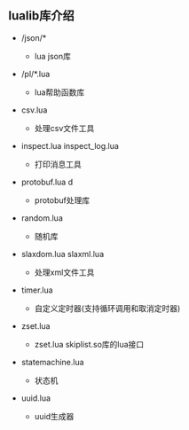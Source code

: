 
## lualib库介绍

* /json/*
    - lua json库

* /pl/*.lua
    - lua帮助函数库

* csv.lua 
    - 处理csv文件工具
    
* inspect.lua inspect_log.lua
    - 打印消息工具
    
* protobuf.lua d
    - protobuf处理库
    
* random.lua 
    - 随机库
    
* slaxdom.lua slaxml.lua
    - 处理xml文件工具
    
* timer.lua 
    - 自定义定时器(支持循环调用和取消定时器)
    
* zset.lua
    - zset.lua  skiplist.so库的lua接口

* statemachine.lua
    - 状态机

* uuid.lua
    - uuid生成器

